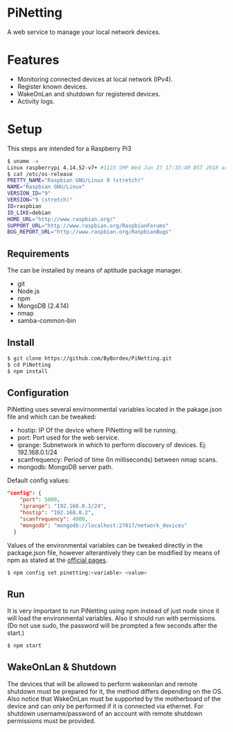 # PiNetting
A web service to manage your local network devices.

# Features
   - Monitoring connected devices at local network (IPv4).
   - Register known devices.
   - WakeOnLan and shutdown for registered devices.
   - Activity logs.

# Setup

This steps are intended for a Raspberry Pi3
```sh
$ uname -a
Linux raspberrypi 4.14.52-v7+ #1123 SMP Wed Jun 27 17:35:49 BST 2018 armv7l GNU/Linux
$ cat /etc/os-release
PRETTY_NAME="Raspbian GNU/Linux 9 (stretch)"
NAME="Raspbian GNU/Linux"
VERSION_ID="9"
VERSION="9 (stretch)"
ID=raspbian
ID_LIKE=debian
HOME_URL="http://www.raspbian.org/"
SUPPORT_URL="http://www.raspbian.org/RaspbianForums"
BUG_REPORT_URL="http://www.raspbian.org/RaspbianBugs"
```
## Requirements
The can be installed by means of aptitude package manager.
  - git
  - Node.js
  - npm
  - MongoDB (2.4.14)
  - nmap
  - samba-common-bin
## Install
```sh
$ git clone https://github.com/ByBordex/PiNetting.git
$ cd PiNetting
$ npm install
```
## Configuration
PiNetting uses several envirnonmental variables located in the pakage.json file and which can be tweaked:
  - hostip: IP Of the device where PiNetting will be running.
  - port: Port used for the web service.
  - iprange: Subnetwork in which to perform discovery of devices. Ej: 192.168.0.1/24
  - scanfrequency: Period of time (In milliseconds) between nmap scans.
  - mongodb: MongoDB server path.

 Default config values:
```json
"config": {
    "port": 5000,
    "iprange": "192.168.0.1/24",
    "hostip": "192.168.0.2",
    "scanfrequency": 4000,
    "mongodb": "mongodb://localhost:27017/network_devices"
  }
```
Values of the environmental variables can be tweaked directly in the package.json file, however alterantively they can be modified by means of npm as stated at the [official pages](https://docs.npmjs.com/misc/config#per-package-config-settings).
```sh
$ npm config set pinetting:<variable> <value>
```    
## Run
It is very important to run PiNetting using npm instead of just node since it will load the environmental variables.
Also it should run with permissions. (Do not use sudo, the password will be prompted a few seconds after the start.)
```sh
$ npm start
```

## WakeOnLan & Shutdown
The devices that will be allowed to perform wakeonlan and remote shutdown must be prepared for it, the method differs depending on the OS.
Also notice that WakeOnLan must be supported by the motherboard of the device and can only be performed if it is connected via ethernet.
For shutdown username/password of an account with remote shutdown permissions must be provided.
